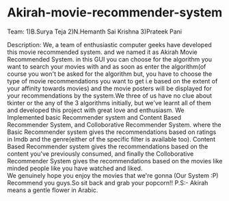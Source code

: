 # Akirah-movie-recommender-system 
Team:
1)B.Surya Teja
2)N.Hemanth Sai Krishna
3)Prateek Pani

Description:
We, a team of enthusiastic computer geeks have developed this movie recommended system. and we named it as Akirah Movie Recommended System. in this GUI you can choose for the algorithm you want to search your movies with and as soon as enter the algorithm(of course you won't be asked for the algorithm but, you have to choose the type of movie recommendations you want to get i.e based on the extent of your affinity towards movies) and the movie posters will be displayed for your recommendations by the system.We three of us have no clue about tkinter or the any of the 3 algorithms initially, but we've learnt all of them and developed this project with great love and enthusiasm.
We Implemented basic Recommender system and Content Based Recommender System, and Colloborative Recommender System. where the Basic Recommender system gives the recommendations based on ratings in Imdb and the genre(either of the specific filter is available too). Content Based Recommender system gives the recommendations based on the content you've previously consumed, and finally the Colloborative Recommender System gives the recommendations based on the movies like minded people like you have watched and liked.  
We genuinely hope you enjoy the movies that we're gonna (Our System :P) Recommend you guys.So sit back and grab your popcorn!!
P.S:- Akirah means a gentle flower in Arabic.
